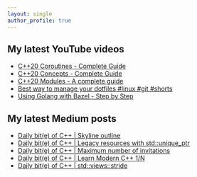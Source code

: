 ```yaml
---
layout: single
author_profile: true
---
```


## My latest YouTube videos

<ul>
<!--START_SECTION:youtube-->
<li><a href="https://www.youtube.com/watch?v=w-dmOHhBX9o">C++20 Coroutines - Complete Guide</a></li>
<li><a href="https://www.youtube.com/watch?v=1So7onMFxJM">C++20 Concepts  - Complete Guide</a></li>
<li><a href="https://www.youtube.com/watch?v=WRCwciJ5MTE">C++20 Modules - A complete guide</a></li>
<li><a href="https://www.youtube.com/watch?v=LHrB4TcU1JM">Best way to manage your dotfiles #linux #git #shorts</a></li>
<li><a href="https://www.youtube.com/watch?v=mXLrk0ipwz4">Using Golang with Bazel - Step by Step</a></li>
<!--END_SECTION:youtube-->
</ul>

## My latest Medium posts

<ul>
<!--START_SECTION:medium-->
<li><a href="https://medium.com/@simontoth/daily-bit-e-of-c-skyline-outline-c9b27c8c4b6?source=rss-1e1de1006a93------2">Daily bit(e) of C++ | Skyline outline</a></li>
<li><a href="https://medium.com/@simontoth/daily-bit-e-of-c-legacy-resources-with-std-unique-ptr-461f32abbf58?source=rss-1e1de1006a93------2">Daily bit(e) of C++ | Legacy resources with std::unique_ptr</a></li>
<li><a href="https://medium.com/@simontoth/daily-bit-e-of-c-maximum-number-of-invitations-4e98722ef0eb?source=rss-1e1de1006a93------2">Daily bit(e) of C++ | Maximum number of invitations</a></li>
<li><a href="https://itnext.io/daily-bit-e-of-c-learn-modern-c-1-n-d2157dfdc08b?source=rss-1e1de1006a93------2">Daily bit(e) of C++ | Learn Modern C++ 1/N</a></li>
<li><a href="https://medium.com/@simontoth/daily-bit-e-of-c-std-views-stride-ca59c30845f5?source=rss-1e1de1006a93------2">Daily bit(e) of C++ | std::views::stride</a></li>
<!--END_SECTION:medium-->
</ul>